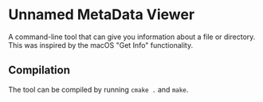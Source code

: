 # Unnamed MetaData Viewer

A command-line tool that can give you information about a file or directory. This was inspired by the macOS "Get Info" functionality.

## Compilation
The tool can be compiled by running `cmake .` and `make`.
